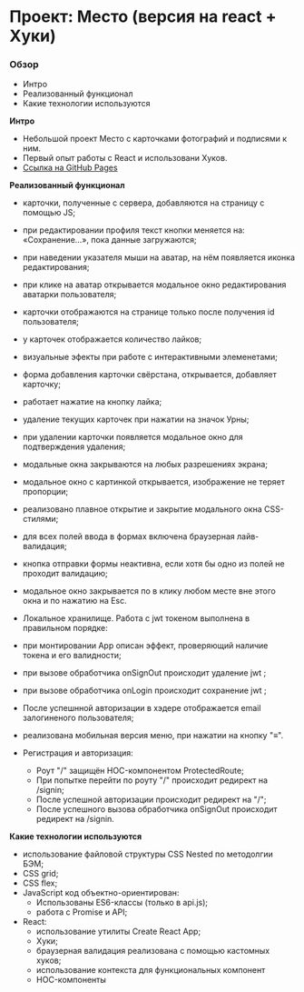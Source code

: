 # Проект: Место (версия на react + Хуки)

### Обзор

- Интро
- Реализованный функционал
- Какие технологии используются

**Интро**

- Небольшой проект Место с карточками фотографий и подписями к ним.
- Первый опыт работы с React и использовани Хуков.
- [Ссылка на GitHub Pages](https://chepash.github.io/mesto-react-auth/)

**Реализованный функционал**

- карточки, полученные с сервера, добавляются на страницу с помощью JS;
- при редактировании профиля текст кнопки меняется на: «Сохранение...», пока данные загружаются;
- при наведении указателя мыши на аватар, на нём появляется иконка редактирования;
- при клике на аватар открывается модальное окно редактирования аватарки пользователя;
- карточки отображаются на странице только после получения id пользователя;
- у карточек отображается количество лайков;
- визуальные эфекты при работе с интерактивными элеменетами;
- форма добавления карточки свёрстана, открывается, добавляет карточку;
- работает нажатие на кнопку лайка;
- удаление текущих карточек при нажатии на значок Урны;
- при удалении карточки появляется модальное окно для подтверждения удаления;
- модальные окна закрываются на любых разрешениях экрана;
- модальное окно с картинкой открывается, изображение не теряет пропорции;
- реализовано плавное открытие и закрытие модального окна CSS-стилями;
- для всех полей ввода в формах включена браузерная лайв-валидация;
- кнопка отправки формы неактивна, если хотя бы одно из полей не проходит валидацию;
- модальное окно закрывается по в клику любом месте вне этого окна и по нажатию на Esc.
- Локальное хранилище. Работа с jwt токеном выполнена в правильном порядке:
- при монтировании App описан эффект, проверяющий наличие токена и его валидности;
- при вызове обработчика onSignOut происходит удаление jwt ;
- при вызове обработчика onLogin происходит сохранение jwt ;
- После успешнной авторизации в хэдере отображается email залогиненого пользователя;
- реализована мобильная версия меню, при нажатии на кнопку "≡".

- Регистрация и авторизация:
  - Роут "/" защищён HOC-компонентом ProtectedRoute;
  - При попытке перейти по роуту "/" происходит редирект на /signin;
  - После успешной авторизации происходит редирект на "/";
  - После успешного вызова обработчика onSignOut происходит редирект на /signin.

**Какие технологии используются**

- использование файловой структуры CSS Nested по методолгии БЭМ;
- CSS grid;
- CSS flex;
- JavaScript код объектно-ориентирован:
  - Использованы ES6-классы (только в api.js);
  - работа с Promise и API;
- React:
  - использование утилиты Create React App;
  - Хуки;
  - браузерная валидация реализована с помощью кастомных хуков;
  - использование контекста для функциональных компонент
  - HOC-компоненты
